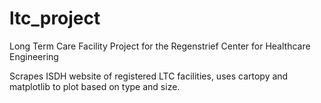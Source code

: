 # ltc_project
Long Term Care Facility Project for the Regenstrief Center for Healthcare Engineering

Scrapes ISDH website of registered LTC facilities, uses cartopy and matplotlib to plot based on type and size. 
